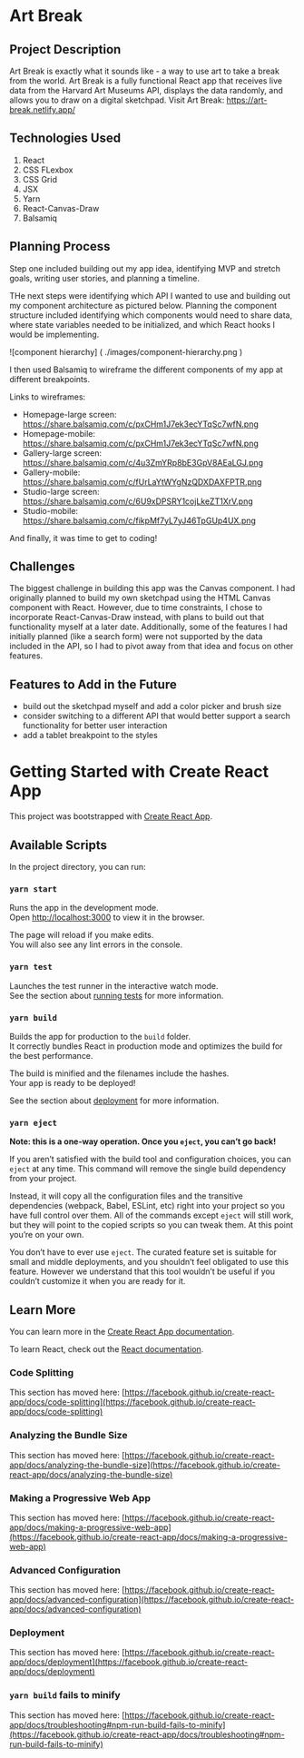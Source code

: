 # Art Break

## Project Description

Art Break is exactly what it sounds like - a way to use art to take a break from the world. Art Break is a fully functional React app that receives live data from the Harvard Art Museums API, displays the data randomly, and allows you to draw on a digital sketchpad. Visit Art Break: https://art-break.netlify.app/

## Technologies Used
1. React
2. CSS FLexbox
3. CSS Grid
4. JSX
5. Yarn
6. React-Canvas-Draw
7. Balsamiq

## Planning Process
Step one included building out my app idea, identifying MVP and stretch goals, writing user stories, and planning a timeline.

THe next steps were identifying which API I wanted to use and building out my component architecture as pictured below. Planning the component structure included identifying which components would need to share data, where state variables needed to be initialized, and which React hooks I would be implementing.

![component hierarchy] ( ./images/component-hierarchy.png )

I then used Balsamiq to wireframe the different components of my app at different breakpoints.

Links to wireframes:
* Homepage-large screen: https://share.balsamiq.com/c/pxCHm1J7ek3ecYTqSc7wfN.png
* Homepage-mobile: https://share.balsamiq.com/c/pxCHm1J7ek3ecYTqSc7wfN.png
* Gallery-large screen: https://share.balsamiq.com/c/4u3ZmYRp8bE3GpV8AEaLGJ.png
* Gallery-mobile: https://share.balsamiq.com/c/fUrLaYtWYgNzQDXDAXFPTR.png
* Studio-large screen: https://share.balsamiq.com/c/6U9xDPSRY1cojLkeZT1XrV.png
* Studio-mobile: https://share.balsamiq.com/c/fikpMf7yL7yJ46TpGUp4UX.png

And finally, it was time to get to coding!

## Challenges
The biggest challenge in building this app was the Canvas component. I had originally planned to build my own sketchpad using the HTML Canvas component with React. However, due to time constraints, I chose to incorporate React-Canvas-Draw instead, with plans to build out that functionality myself at a later date.
Additionally, some of the features I had initially planned (like a search form) were not supported by the data included in the API, so I had to pivot away from that idea and focus on other features.

## Features to Add in the Future
* build out the sketchpad myself and add a color picker and brush size
* consider switching to a different API that would better support a search functionality for better user interaction
* add a tablet breakpoint to the styles



# Getting Started with Create React App

This project was bootstrapped with [Create React App](https://github.com/facebook/create-react-app).

## Available Scripts

In the project directory, you can run:

### `yarn start`

Runs the app in the development mode.\
Open [http://localhost:3000](http://localhost:3000) to view it in the browser.

The page will reload if you make edits.\
You will also see any lint errors in the console.

### `yarn test`

Launches the test runner in the interactive watch mode.\
See the section about [running tests](https://facebook.github.io/create-react-app/docs/running-tests) for more information.

### `yarn build`

Builds the app for production to the `build` folder.\
It correctly bundles React in production mode and optimizes the build for the best performance.

The build is minified and the filenames include the hashes.\
Your app is ready to be deployed!

See the section about [deployment](https://facebook.github.io/create-react-app/docs/deployment) for more information.

### `yarn eject`

**Note: this is a one-way operation. Once you `eject`, you can’t go back!**

If you aren’t satisfied with the build tool and configuration choices, you can `eject` at any time. This command will remove the single build dependency from your project.

Instead, it will copy all the configuration files and the transitive dependencies (webpack, Babel, ESLint, etc) right into your project so you have full control over them. All of the commands except `eject` will still work, but they will point to the copied scripts so you can tweak them. At this point you’re on your own.

You don’t have to ever use `eject`. The curated feature set is suitable for small and middle deployments, and you shouldn’t feel obligated to use this feature. However we understand that this tool wouldn’t be useful if you couldn’t customize it when you are ready for it.

## Learn More

You can learn more in the [Create React App documentation](https://facebook.github.io/create-react-app/docs/getting-started).

To learn React, check out the [React documentation](https://reactjs.org/).

### Code Splitting

This section has moved here: [https://facebook.github.io/create-react-app/docs/code-splitting](https://facebook.github.io/create-react-app/docs/code-splitting)

### Analyzing the Bundle Size

This section has moved here: [https://facebook.github.io/create-react-app/docs/analyzing-the-bundle-size](https://facebook.github.io/create-react-app/docs/analyzing-the-bundle-size)

### Making a Progressive Web App

This section has moved here: [https://facebook.github.io/create-react-app/docs/making-a-progressive-web-app](https://facebook.github.io/create-react-app/docs/making-a-progressive-web-app)

### Advanced Configuration

This section has moved here: [https://facebook.github.io/create-react-app/docs/advanced-configuration](https://facebook.github.io/create-react-app/docs/advanced-configuration)

### Deployment

This section has moved here: [https://facebook.github.io/create-react-app/docs/deployment](https://facebook.github.io/create-react-app/docs/deployment)

### `yarn build` fails to minify

This section has moved here: [https://facebook.github.io/create-react-app/docs/troubleshooting#npm-run-build-fails-to-minify](https://facebook.github.io/create-react-app/docs/troubleshooting#npm-run-build-fails-to-minify)
